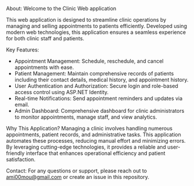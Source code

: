 About:
Welcome to the Clinic Web application

This web application is designed to streamline clinic operations by managing and selling appointments to patients efficiently. Developed using modern web technologies, this application ensures a seamless experience for both clinic staff and patients.

Key Features:
- Appointment Management: Schedule, reschedule, and cancel appointments with ease.
- Patient Management: Maintain comprehensive records of patients including their contact details, medical history, and appointment history.
- User Authentication and Authorization: Secure login and role-based access control using ASP.NET Identity.
- Real-time Notifications: Send appointment reminders and updates via email.
- Admin Dashboard: Comprehensive dashboard for clinic administrators to monitor appointments, manage staff, and view analytics.

Why This Application?
Managing a clinic involves handling numerous appointments, patient records, and administrative tasks. This application automates these processes, reducing manual effort and minimizing errors. By leveraging cutting-edge technologies, it provides a reliable and user-friendly interface that enhances operational efficiency and patient satisfaction.

Contact:
For any questions or support, please reach out to ami00mou@gmail.com or create an issue in this repository.
